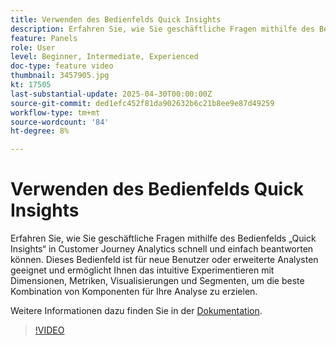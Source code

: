 ```yaml
---
title: Verwenden des Bedienfelds Quick Insights
description: Erfahren Sie, wie Sie geschäftliche Fragen mithilfe des Bedienfelds „Quick Insights“ in Customer Journey Analytics schnell und einfach beantworten können.
feature: Panels
role: User
level: Beginner, Intermediate, Experienced
doc-type: feature video
thumbnail: 3457905.jpg
kt: 17505
last-substantial-update: 2025-04-30T00:00:00Z
source-git-commit: ded1efc452f81da902632b6c21b8ee9e87d49259
workflow-type: tm+mt
source-wordcount: '84'
ht-degree: 8%

---
```



# Verwenden des Bedienfelds Quick Insights

Erfahren Sie, wie Sie geschäftliche Fragen mithilfe des Bedienfelds „Quick Insights“ in Customer Journey Analytics schnell und einfach beantworten können. Dieses Bedienfeld ist für neue Benutzer oder erweiterte Analysten geeignet und ermöglicht Ihnen das intuitive Experimentieren mit Dimensionen, Metriken, Visualisierungen und Segmenten, um die beste Kombination von Komponenten für Ihre Analyse zu erzielen.

Weitere Informationen dazu finden Sie in der [Dokumentation](https://experienceleague.adobe.com/en/docs/analytics-platform/using/cja-workspace/panels/quickinsight).

>[!VIDEO](https://video.tv.adobe.com/v/3457905/?learn=on)

